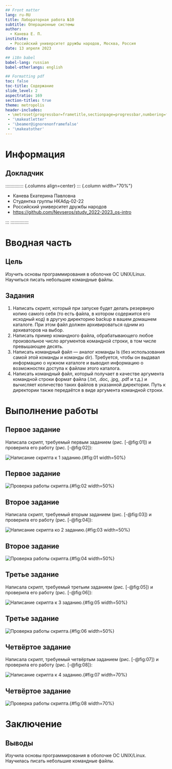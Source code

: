```yaml
---
## Front matter
lang: ru-RU
title: Лабораторная работа №10
subtitle: Операционные системы
author:
  - Канева Е. П.
institute:
  - Российский университет дружбы народов, Москва, Россия
date: 13 апреля 2023

## i18n babel
babel-lang: russian
babel-otherlangs: english

## Formatting pdf
toc: false
toc-title: Содержание
slide_level: 2
aspectratio: 169
section-titles: true
theme: metropolis
header-includes:
 - \metroset{progressbar=frametitle,sectionpage=progressbar,numbering=fraction}
 - '\makeatletter'
 - '\beamer@ignorenonframefalse'
 - '\makeatother'
---
```


# Информация

## Докладчик

:::::::::::::: {.columns align=center}
::: {.column width="70%"}

  * Канева Екатерина Павловна
  * Студентка группы НКАбд-02-22
  * Российский университет дружбы народов
  * <https://github.com/Nevseros/study_2022-2023_os-intro>

:::
::::::::::::::

# Вводная часть

## Цель

Изучить основы программирования в оболочке ОС UNIX/Linux. Научиться писать небольшие командные файлы.

## Задания

1. Написать скрипт, который при запуске будет делать резервную копию самого себя (то есть файла, в котором содержится его исходный код) в другую директорию backup в вашем домашнем каталоге. При этом файл должен архивироваться одним из архиваторов на выбор.
2. Написать пример командного файла, обрабатывающего любое произвольное число аргументов командной строки, в том числе превышающее десять.
3. Написать командный файл — аналог команды ls (без использования самой этой команды и команды dir). Требуется, чтобы он выдавал информацию о нужном каталоге и выводил информацию о возможностях доступа к файлам этого каталога.
4. Написать командный файл, который получает в качестве аргумента командной строки формат файла (.txt, .doc, .jpg, .pdf и т.д.) и вычисляет количество таких файлов в указанной директории. Путь к директории также передаётся в виде аргумента командной строки.

# Выполнение работы

## Первое задание

Написала скрипт, требуемый первым заданием (рис. [-@fig:01]) и проверила его работу (рис. [-@fig:02]):

![Написание скрипта к 1 заданию.](image/01.png){#fig:01 width=50%}

## Первое задание

![Проверка работы скрипта.](image/02.png){#fig:02 width=50%}

## Второе задание

Написала скрипт, требуемый вторым заданием (рис. [-@fig:03]) и проверила его работу (рис. [-@fig:04]):

![Написание скрипта ко 2 заданию.](image/03.png){#fig:03 width=50%}

## Второе задание

![Проверка работы скрипта.](image/04.png){#fig:04 width=50%}

## Третье задание

Написала скрипт, требуемый третьим заданием (рис. [-@fig:05]) и проверила его работу (рис. [-@fig:06]):

![Написание скрипта к 3 заданию.](image/05.png){#fig:05 width=50%}

## Третье задание

![Проверка работы скрипта.](image/06.png){#fig:06 width=50%}

## Четвёртое задание

Написала скрипт, требуемый четвёртым заданием (рис. [-@fig:07]) и проверила его работу (рис. [-@fig:08]):

![Написание скрипта к 4 заданию.](image/07.png){#fig:07 width=70%}

## Четвёртое задание

![Проверка работы скрипта.](image/08.png){#fig:08 width=70%}

# Заключение

## Выводы

Изучила основы программирования в оболочке ОС UNIX/Linux. Научилась писать небольшие командные файлы.
